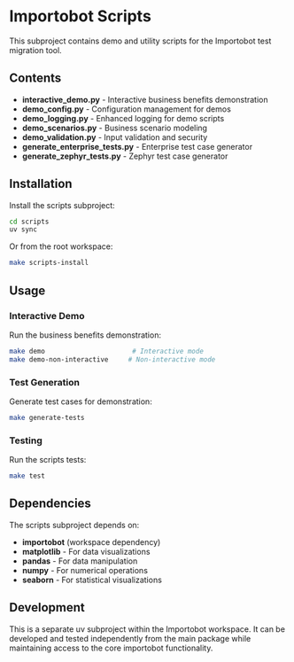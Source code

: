# Importobot Scripts

This subproject contains demo and utility scripts for the Importobot test migration tool.

## Contents

- **interactive_demo.py** - Interactive business benefits demonstration
- **demo_config.py** - Configuration management for demos
- **demo_logging.py** - Enhanced logging for demo scripts
- **demo_scenarios.py** - Business scenario modeling
- **demo_validation.py** - Input validation and security
- **generate_enterprise_tests.py** - Enterprise test case generator
- **generate_zephyr_tests.py** - Zephyr test case generator

## Installation

Install the scripts subproject:

```bash
cd scripts
uv sync
```

Or from the root workspace:

```bash
make scripts-install
```

## Usage

### Interactive Demo

Run the business benefits demonstration:

```bash
make demo                      # Interactive mode
make demo-non-interactive     # Non-interactive mode
```

### Test Generation

Generate test cases for demonstration:

```bash
make generate-tests
```

### Testing

Run the scripts tests:

```bash
make test
```

## Dependencies

The scripts subproject depends on:

- **importobot** (workspace dependency)
- **matplotlib** - For data visualizations
- **pandas** - For data manipulation
- **numpy** - For numerical operations
- **seaborn** - For statistical visualizations

## Development

This is a separate uv subproject within the Importobot workspace. It can be developed and tested independently from the main package while maintaining access to the core importobot functionality.